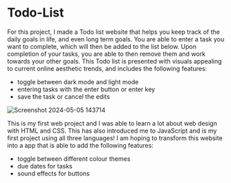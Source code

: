 # Todo-List

For this project, I made a Todo list website that helps you keep track of the daily goals in life, and even long term goals.
You are able to enter a task you want to complete, which will then be added to the list below. Upon completion of your tasks, you are able to then remove
them and work towards your other goals. This Todo list is presented with visuals appealing to current online aesthetic trends, and includes the following features:
- toggle between dark mode and light mode
- entering tasks with the enter button or enter key
- save the task or cancel the edits

![Screenshot 2024-05-05 143714](https://github.com/mellli1231/Todo/assets/153961300/6ee87f78-f47e-4554-a29a-37c385753b4b)

This is my first web project and I was able to learn a lot about web design with HTML and CSS. This has also introduced me to JavaScript and is my first project using all three languages! 
I am hoping to transform this website into a app that is able to add the following features:
- toggle between different colour themes
- due dates for tasks
- sound effects for buttons
